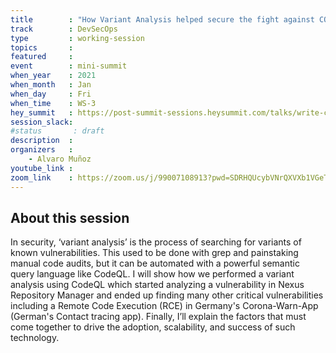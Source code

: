 ```yaml
---
title        : "How Variant Analysis helped secure the fight against COVID-19"
track        : DevSecOps
type         : working-session
topics       :
featured     :
event        : mini-summit
when_year    : 2021
when_month   : Jan
when_day     : Fri
when_time    : WS-3
hey_summit   : https://post-summit-sessions.heysummit.com/talks/write-codeql-queries/
session_slack:
#status       : draft
description  :
organizers   :
    - Alvaro Muñoz
youtube_link :
zoom_link    : https://zoom.us/j/99007108913?pwd=SDRHQUcybVNrQXVXb1VGeTMwT0o3Zz0
---
```


## About this session
In security, ‘variant analysis’ is the process of searching for variants of known vulnerabilities. This used to be done with grep and painstaking manual code audits, but it can be automated with a powerful semantic query language like CodeQL. I will show how we performed a variant analysis using CodeQL which started analyzing a vulnerability in Nexus Repository Manager and ended up finding many other critical vulnerabilities including a Remote Code Execution (RCE) in Germany's Corona-Warn-App (German's Contact tracing app). Finally, I’ll explain the factors that must come together to drive the adoption, scalability, and success of such technology.
